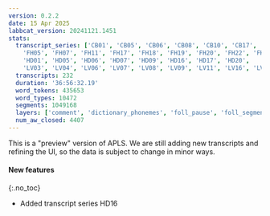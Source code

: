 ```yaml
---
version: 0.2.2
date: 15 Apr 2025
labbcat_version: 20241121.1451
stats:
  transcript_series: ['CB01', 'CB05', 'CB06', 'CB08', 'CB10', 'CB17',
    'FH05', 'FH07', 'FH11', 'FH17', 'FH18', 'FH19', 'FH20', 'FH22', 'FH23', 'FH26', 'FH27',
    'HD01', 'HD05', 'HD06', 'HD07', 'HD09', 'HD16', 'HD17', 'HD20',
    'LV03', 'LV04', 'LV06', 'LV07', 'LV08', 'LV09', 'LV11', 'LV16', 'LV17', 'LV19']
  transcripts: 232
  duration: '36:56:32.19'
  word_tokens: 435653
  word_types: 10472
  segments: 1049168
  layers: ['comment', 'dictionary_phonemes', 'foll_pause', 'foll_segment', 'frequency_from_celex', 'frequency_in_corpus', 'lemma', 'lexical', 'morphemes', 'noise', 'orthography', 'overlap', 'part_of_speech', 'phonemes', 'pronounce', 'redaction', 'segment', 'speech_rate', 'stress', 'syllables', 'word']
  num_aw_closed: 4407
---
```


This is a "preview" version of APLS.
We are still adding new transcripts and refining the UI, so the data is subject to change in minor ways.


#### New features
{:.no_toc}

- Added transcript series HD16
